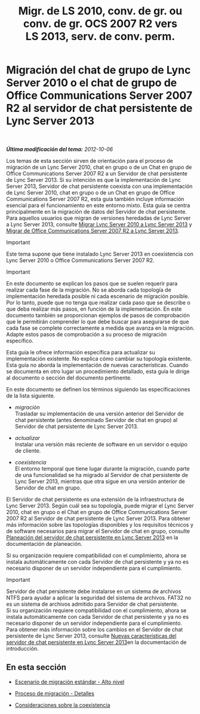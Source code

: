 ﻿---
title: "Migr. de LS 2010, conv. de gr. ou conv. de gr. OCS 2007 R2 vers LS 2013, serv. de conv. perm."
TOCTitle: "Migr. de LS 2010, conv. de gr. ou conv. de gr. OCS 2007 R2 vers LS 2013, serv. de conv. perm."
ms:assetid: 5b4d3db1-6eba-4932-b49c-f60bcf9488f9
ms:mtpsurl: https://technet.microsoft.com/es-es/library/Gg615442(v=OCS.15)
ms:contentKeyID: 48275379
ms.date: 01/07/2017
mtps_version: v=OCS.15
ms.translationtype: HT
---

# Migración del chat de grupo de Lync Server 2010 o el chat de grupo de Office Communications Server 2007 R2 al servidor de chat persistente de Lync Server 2013

 

_**Última modificación del tema:** 2012-10-06_

Los temas de esta sección sirven de orientación para el proceso de migración de un Lync Server 2010, chat en grupo o de un Chat en grupo de Office Communications Server 2007 R2 a un Servidor de chat persistente de Lync Server 2013. Si su intención es que la implementación de Lync Server 2013, Servidor de chat persistente coexista con una implementación de Lync Server 2010, chat en grupo o de un Chat en grupo de Office Communications Server 2007 R2, esta guía también incluye información esencial para el funcionamiento en este entorno mixto. Esta guía se centra principalmente en la migración de datos del Servidor de chat persistente. Para aquellos usuarios que migran de versiones heredadas de Lync Server a Lync Server 2013, consulte [Migrar Lync Server 2010 a Lync Server 2013](migration-from-lync-server-2010-to-lync-server-2013.md) y [Migrar de Office Communications Server 2007 R2 a Lync Server 2013](migration-from-office-communications-server-2007-r2-to-lync-server-2013.md).

> [!IMPORTANT]  
> Este tema supone que tiene instalado Lync Server 2013 en coexistencia con Lync Server 2010 o Office Communications Server 2007 R2.



> [!IMPORTANT]  
> En este documento se explican los pasos que se suelen requerir para realizar cada fase de la migración. No se aborda cada topología de implementación heredada posible ni cada escenario de migración posible. Por lo tanto, puede que no tenga que realizar cada paso que se describe o que deba realizar más pasos, en función de la implementación. En este documento también se proporcionan ejemplos de pasos de comprobación que le permitirán comprender lo que debe buscar para asegurarse de que cada fase se complete correctamente a medida que avanza en la migración. Adapte estos pasos de comprobación a su proceso de migración específico.



Esta guía le ofrece información específica para actualizar su implementación existente. No explica cómo cambiar su topología existente. Esta guía no aborda la implementación de nuevas características. Cuando se documenta en otro lugar un procedimiento detallado, esta guía le dirige al documento o sección del documento pertinente.

En este documento se definen los términos siguiendo las especificaciones de la lista siguiente.

  - *migración*  
    Trasladar su implementación de una versión anterior del Servidor de chat persistente (antes denominado Servidor de chat en grupo) al Servidor de chat persistente de Lync Server 2013.

<!-- end list -->

  - *actualizar*  
    Instalar una versión más reciente de software en un servidor o equipo de cliente.

<!-- end list -->

  - *coexistencia*  
    El entorno temporal que tiene lugar durante la migración, cuando parte de una funcionalidad se ha migrado al Servidor de chat persistente de Lync Server 2013, mientras que otra sigue en una versión anterior de Servidor de chat en grupo.

El Servidor de chat persistente es una extensión de la infraestructura de Lync Server 2013. Según cuál sea su topología, puede migrar el Lync Server 2010, chat en grupo o el Chat en grupo de Office Communications Server 2007 R2 al Servidor de chat persistente de Lync Server 2013. Para obtener más información sobre las topologías disponibles y los requisitos técnicos y de software necesarios para migrar el Servidor de chat en grupo, consulte [Planeación del servidor de chat persistente en Lync Server 2013](lync-server-2013-planning-for-persistent-chat-server.md) en la documentación de planeación.

Si su organización requiere compatibilidad con el cumplimiento, ahora se instala automáticamente con cada Servidor de chat persistente y ya no es necesario disponer de un servidor independiente para el cumplimiento.

> [!IMPORTANT]  
> Servidor de chat persistente debe instalarse en un sistema de archivos NTFS para ayudar a aplicar la seguridad del sistema de archivos. FAT32 no es un sistema de archivos admitido para Servidor de chat persistente.<br />
> Si su organización requiere compatibilidad con el cumplimiento, ahora se instala automáticamente con cada Servidor de chat persistente y ya no es necesario disponer de un servidor independiente para el cumplimiento. Para obtener más información sobre los cambios en el Servidor de chat persistente de Lync Server 2013, consulte <a href="lync-server-2013-new-persistent-chat-server-features.md">Nuevas características del servidor de chat persistente en Lync Server 2013</a>en la documentación de introducción.


## En esta sección

  - [Escenario de migración estándar - Alto nivel](standard-migration-scenario-high-level.md)

  - [Proceso de migración - Detalles](migration-process-details.md)

  - [Consideraciones sobre la coexistencia](coexistence-considerations.md)

